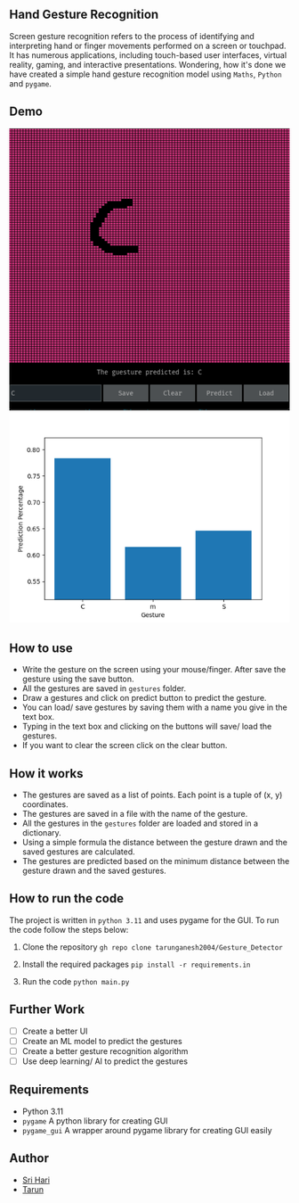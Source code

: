 ## Hand Gesture Recognition 
Screen gesture recognition refers to the process of identifying and interpreting hand or finger movements performed on a screen or touchpad. It has numerous applications, including touch-based user interfaces, virtual reality, gaming, and interactive presentations. Wondering, how it's done we have created a simple hand gesture recognition model using `Maths`, `Python` and `pygame`.

## Demo 
![Screenshot of the UI](./screenshots/Screenshot%202023-05-02%20144514.png)
![Screenshot of the chart](./screenshots/prediction_percentages.png)

## How to use 
- Write the gesture on the screen using your mouse/finger. After save the gesture using the save button.
- All the gestures are saved in `gestures` folder.
- Draw a gestures and click on predict button to predict the gesture.
- You can load/ save gestures by saving them with a name you give in the text box.
- Typing in the text box and clicking on the buttons will save/ load the gestures.
- If you want to clear the screen click on the clear button.
  
## How it works
- The gestures are saved as a list of points. Each point is a tuple of (x, y) coordinates.
- The gestures are saved in a file with the name of the gesture.
- All the gestures in the `gestures` folder are loaded and stored in a dictionary.
- Using a simple formula the distance between the gesture drawn and the saved gestures are calculated.
- The gestures are predicted based on the minimum distance between the gesture drawn and the saved gestures.


## How to run the code
The project is written in `python 3.11` and uses pygame for the GUI. To run the code follow the steps below:

1. Clone the repository
```gh repo clone tarunganesh2004/Gesture_Detector```

2. Install the required packages
``` pip install -r requirements.in ```

1. Run the code
``` python main.py ```



## Further Work
-[ ] Create a better UI
-[ ] Create an ML model to predict the gestures
-[ ] Create a better gesture recognition algorithm
-[ ] Use deep learning/ AI to predict the gestures

## Requirements
- Python 3.11
- `pygame` A python library for creating GUI
- `pygame_gui` A wrapper around pygame library for creating GUI easily

## Author
- [Sri Hari](https://github.com/gtbSrihari)
- [Tarun](https://github.com/tarunganesh2004)
